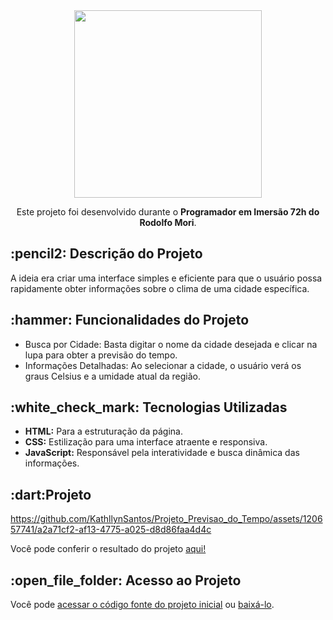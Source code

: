 <div align="center">
  <a href="https://www.instagram.com/rodolfomorii/"> 
    <img  src="https://imgur.com/1Jjq1yf.png" width="300px">
  </a>
  <p>Este projeto foi desenvolvido durante o <strong> Programador em Imersão 72h do Rodolfo Mori</strong>.</p>
</div>

<h2>:pencil2: Descrição do Projeto</h2>
<p>
 A ideia era criar uma interface simples e eficiente para que o usuário possa rapidamente obter informações sobre o clima de uma cidade específica.
</p>

<h2>:hammer: Funcionalidades do Projeto</h2>
<ul>
  <li>Busca por Cidade: Basta digitar o nome da cidade desejada e clicar na lupa para obter a previsão do tempo.</li>
  <li>Informações Detalhadas: Ao selecionar a cidade, o usuário verá os graus Celsius e a umidade atual da região.</li>
</ul>

<h2>:white_check_mark: Tecnologias Utilizadas </h2>
<ul>
  <li><strong>HTML:</strong> Para a estruturação da página.</li>
  <li><strong> CSS:</strong> Estilização para uma interface atraente e responsiva.</li>
  <li><strong>JavaScript:</strong> Responsável pela interatividade e busca dinâmica das informações.</li>
</ul>

<h2>:dart:Projeto </h2>

https://github.com/KathllynSantos/Projeto_Previsao_do_Tempo/assets/120657741/a2a71cf2-af13-4775-a025-d8d86faa4d4c

Você pode conferir o resultado do projeto
 <a href="https://kathllynsantos.github.io/Projeto_Previsao_do_Tempo/"> aqui!
  </a>

<h2>:open_file_folder: Acesso ao Projeto</h2>

Você pode [acessar o código fonte do projeto inicial](https://github.com/KathllynSantos/Projeto_Previsao_do_Tempo) ou [baixá-lo](https://github.com/KathllynSantos/Projeto_Previsao_do_Tempo/files/14962691/Projeto_Previsao_do_Tempo-main.zip).


